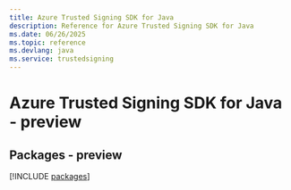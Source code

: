 ```yaml
---
title: Azure Trusted Signing SDK for Java
description: Reference for Azure Trusted Signing SDK for Java
ms.date: 06/26/2025
ms.topic: reference
ms.devlang: java
ms.service: trustedsigning
---
```

# Azure Trusted Signing SDK for Java - preview
## Packages - preview
[!INCLUDE [packages](trusted-signing-index.md)]